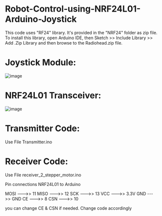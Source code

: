# Robot-Control-using-NRF24L01-Arduino-Joystick

This code uses "RF24" library. It's provided in the "NRF24" folder as zip file.
To install this library, open Arduino IDE, 
then Sketch >> Include Library >> Add .Zip Library and then browse to the Radiohead.zip file.

# Joystick Module:

![image](https://user-images.githubusercontent.com/61387093/130351918-a92c7770-552d-4ace-af42-a648783d49de.png)

# NRF24L01 Transceiver:

![image](https://user-images.githubusercontent.com/61387093/130351987-6ce888d8-cf18-4368-bb9d-3c5fadd8491d.png)

# Transmitter Code:
Use File Transmitter.ino
# Receiver Code:
Use File receiver_2_stepper_motor.ino

Pin connections NRF24L01 to Arduino 

MOSI --->> 11
MISO --->> 12
SCK --->> 13
VCC --->> 3.3V
GND --->> GND
CE --->> 8
CSN --->> 10

you can change CE & CSN if needed. Change code accordingly
